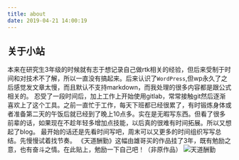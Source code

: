 ```yaml
---
title: about
date: 2019-04-21 14:00:19
---
```


## 关于小站
  本来在研究生3年级的时候就有志于想记录自己做rtk相关的经验，但后来受制于时间和对技术不了解，所以一直没有搞起来。后来认识了`WordPress`,但wp永久了之后感觉发文章太慢，而且默认不支持markdown，而我处理的很多内容都是跟公式相关的。
  忍受了一段时间后，加上工作上开始使用gitlab，常常接触git然后逐渐喜欢上了这个工具。之前一直忙于工作，每天下班都已经很累了，有时锻炼身体或者准备第二天的午饭后就已经到了晚上10点多。实在是无暇写东西。但看了很多前辈的话，如果现在不趁年轻多增加点技能，以后真的很难有时间拓展。所以又想起了blog。
  最开始的话还是先看时间写吧，周末可以又更多的时间组织写写总结。先慢慢试着找节奏。
  《天道酬勤》这幅由雄哥买的作品挂了3年，既有勉励之意，也有奋斗之情。在此贴上，勉励一下自己吧！（非原作品）
  ![天道酬勤](http://3d5156.com/attaches/files/pic/logo9/201205/d/wulogo966.jpg)


